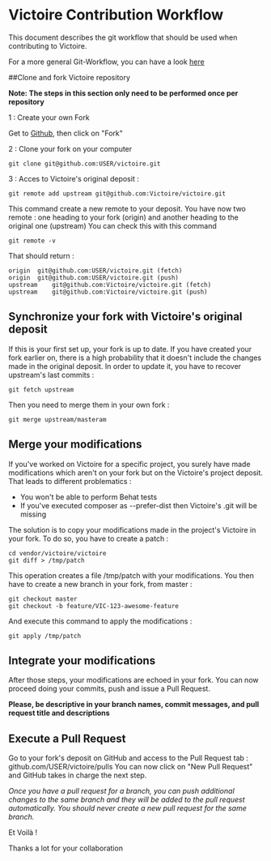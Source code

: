 # Victoire Contribution Workflow

This document describes the git workflow that should be used when contributing to Victoire.

For a more general Git-Workflow, you can have a look [here](https://github.com/asmeurer/git-workflow/blob/master/README.md)

##Clone and fork Victoire repository

**Note: The steps in this section only need to be performed once per repository**

1 : Create your own Fork

Get to [Github](https://github.com/victoire/victoire), then click on "Fork"

2 : Clone your fork on your computer

    git clone git@github.com:USER/victoire.git

3 : Acces to Victoire's original deposit :


    git remote add upstream git@github.com:Victoire/victoire.git


This command create a new remote to your deposit.
You have now two remote : one heading to your fork (origin) and another heading to the original one (upstream)
You can check this with this command


    git remote -v


That should return :


    origin  git@github.com:USER/victoire.git (fetch)
    origin  git@github.com:USER/victoire.git (push)
    upstream    git@github.com:Victoire/victoire.git (fetch)
    upstream    git@github.com:Victoire/victoire.git (push)


## Synchronize your fork with Victoire's original deposit

If this is your first set up, your fork is up to date.
If you have created your fork earlier on, there is a high probability that it doesn't include the changes made in the original deposit. In order to update it, you have to recover upstream's last commits :


    git fetch upstream

Then you need to merge them in your own fork :


    git merge upstream/masteram


## Merge your modifications

If you've worked on Victoire for a specific project, you surely have made modifications which aren't on your fork but on the Victoire's project deposit. That leads to different problematics :

* You won't be able to perform Behat tests
* If you've executed composer as --prefer-dist then Victoire's .git will be missing

The solution is to copy your modifications made in the project's Victoire in your fork.
To do so, you have to create a patch :


    cd vendor/victoire/victoire
    git diff > /tmp/patch


This operation creates a file /tmp/patch with your modifications.
You then have to create a new branch in your fork, from master :


    git checkout master
    git checkout -b feature/VIC-123-awesome-feature


And execute this command to apply the modifications :


    git apply /tmp/patch


## Integrate your modifications

After those steps, your modifications are echoed in your fork.
You can now proceed doing your commits, push and issue a Pull Request.

**Please, be descriptive in your branch names, commit messages, and pull request title and descriptions**

## Execute a Pull Request

Go to your fork's deposit on GitHub and access to the Pull Request tab : github.com/USER/victoire/pulls
You can now click on "New Pull Request" and GitHub takes in charge the next step.

*Once you have a pull request for a branch, you can push additional changes to the same branch and they will be added to the pull request automatically. You should never create a new pull request for the same branch.*

Et Voilà !

Thanks a lot for your collaboration